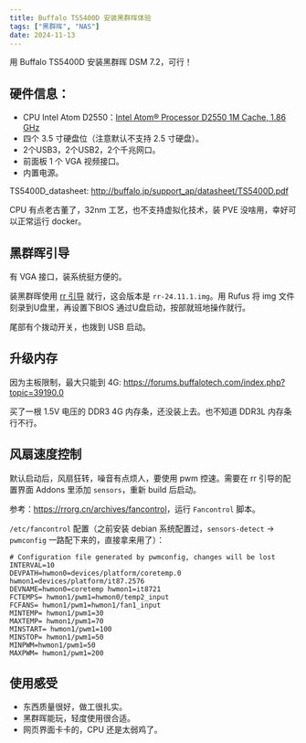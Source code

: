 ```yaml
---
title: Buffalo TS5400D 安装黑群晖体验
tags: ["黑群晖", "NAS"]
date: 2024-11-13
---
```


用 Buffalo TS5400D 安装黑群晖 DSM 7.2，可行！

## 硬件信息：

- CPU Intel Atom D2550：[Intel Atom® Processor D2550 1M Cache, 1.86 GHz](https://www.intel.com/content/www/us/en/products/sku/65470/intel-atom-processor-d2550-1m-cache-1-86-ghz/specifications.html)
- 四个 3.5 寸硬盘位（注意默认不支持 2.5 寸硬盘）。
- 2个USB3，2个USB2，2个千兆网口。
- 前面板 1 个 VGA 视频接口。
- 内置电源。

TS5400D_datasheet: <http://buffalo.jp/support_ap/datasheet/TS5400D.pdf>

CPU 有点老古董了，32nm 工艺，也不支持虚拟化技术，装 PVE 没啥用，幸好可以正常运行 docker。

## 黑群晖引导

有 VGA 接口，装系统挺方便的。

装黑群晖使用 [rr 引导](https://github.com/RROrg/rr) 就行，这会版本是 `rr-24.11.1.img`。用 Rufus 将 img 文件刻录到U盘里，再设置下BIOS 通过U盘启动，按部就班地操作就行。

尾部有个拨动开关，也拨到 USB 启动。

## 升级内存

因为主板限制，最大只能到 4G: <https://forums.buffalotech.com/index.php?topic=39190.0>

买了一根 1.5V 电压的 DDR3 4G 内存条，还没装上去。也不知道 DDR3L 内存条行不行。

## 风扇速度控制

默认启动后，风扇狂转，噪音有点烦人，要使用 pwm 控速。需要在 rr 引导的配置界面 Addons 里添加 `sensors`，重新 build 后启动。

参考：<https://rrorg.cn/archives/fancontrol>，运行 `Fancontrol` 脚本。

`/etc/fancontrol` 配置（之前安装 debian 系统配置过，`sensors-detect` -> `pwmconfig` 一路配下来的，直接拿来用了）：
```
# Configuration file generated by pwmconfig, changes will be lost
INTERVAL=10
DEVPATH=hwmon0=devices/platform/coretemp.0 hwmon1=devices/platform/it87.2576
DEVNAME=hwmon0=coretemp hwmon1=it8721
FCTEMPS= hwmon1/pwm1=hwmon0/temp2_input
FCFANS= hwmon1/pwm1=hwmon1/fan1_input
MINTEMP= hwmon1/pwm1=30
MAXTEMP= hwmon1/pwm1=70
MINSTART= hwmon1/pwm1=100
MINSTOP= hwmon1/pwm1=50
MINPWM=hwmon1/pwm1=50
MAXPWM= hwmon1/pwm1=200
```

## 使用感受

- 东西质量很好，做工很扎实。
- 黑群晖能玩，轻度使用很合适。
- 网页界面卡卡的，CPU 还是太弱鸡了。
